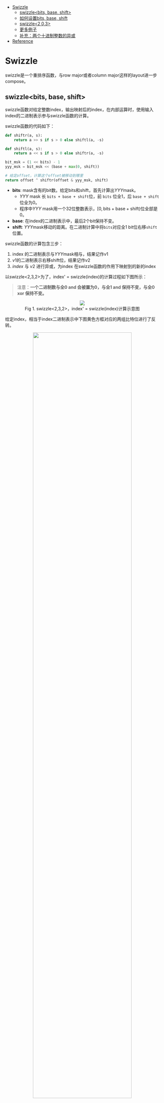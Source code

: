 <!-- vscode-markdown-toc -->
- [Swizzle](#swizzle)
  - [swizzle\<bits, base, shift\>](#swizzlebits-base-shift)
  - [如何设置bits, base, shift](#如何设置bits-base-shift)
  - [swizzle\<2,0,3\>](#swizzle203)
  - [更多例子](#更多例子)
  - [补充：两个十进制整数的异或](#补充两个十进制整数的异或)
- [Reference](#reference)

<!-- vscode-markdown-toc-config
	numbering=true
	autoSave=true
	/vscode-markdown-toc-config -->
<!-- /vscode-markdown-toc -->

# Swizzle

swizzle是一个重排序函数，与row major或者column major这样的layout进一步compose。

## swizzle<bits, base, shift>

swizzle函数对给定整数index，输出映射后的index，在内部运算时，使用输入index的二进制表示参与swizzle函数的计算。

swizzle函数的代码如下：
```python
def shiftr(a, s):
    return a >> s if s > 0 else shiftl(a, -s)

def shiftl(a, s):
    return a << s if s > 0 else shiftr(a, -s)

bit_msk = (1 << bits) - 1
yyy_msk = bit_msk << (base + max(0, shift))

# 给定offset，计算这个offset被移动到哪里
return offset ^ shiftr(offset & yyy_msk, shift)
```

- **$\text{bits}$**: mask含有的bit数。给定bits和shift，首先计算出$YYY \text{mask}$。
    - $YYY\ \text{mask}$ 长 `bits + base + shift`位，前 `bits` 位全1，后 `base + shift`位全为0。
    - 程序中$YYY\ \text{mask}$用一个32位整数表示，$[0, \text{bits} + \text{base} + \text{shift})$位全部是0。
- **$\text{base}$**: 在index的二进制表示中，最后2个bit保持不变。
- **$\text{shift}$**: $YYY \text{mask}$移动的距离。在二进制计算中将`bits`对应全$1$ bit位右移`shift`位置。

swizzle函数的计算包含三步：

1. index 的二进制表示与$YYY \text{mask}$相与，结果记作$v1$
1. $v1$的二进制表示右移shift位，结果记作$v2$
1. $index$ 与 $v2$ 进行异或，为index 在swizzle函数的作用下映射到的新的index

以swizzle<2,3,2>为了，index' = swizzle(index)的计算过程如下图所示：

>注意：**一个二进制数与全0 **and** 会被置为0，与全1 **and** 保持不变，与全0 **xor** 保持不变。**

<p align="center">
<img src="figures/swizzle.png"><br>
Fig 1. swizzle<2,3,2>，index' = swizzle(index)计算示意图
</p>

给定index，相当于index二进制表示中下图黄色方框对应的两组比特位进行了反转。

<p align="center">
<img src="figures/swizzle2.png" width=80%><br>Fig 2. swizzle index
</p>

在Fig2中：
1. 黄色方块$\text{bits1}$所占据的bit位在转换为10进制时分别对应着2的如下幂次：$$2^{\text{bits}+\text{base}-1},\cdots,2^{\text{base}+1}, 2^{\text{base}}$$
1. 黄色方块$\text{bits2}$所占据的bit位在转换为10进制时分别对应着2的如下幂次：$$2^{\text{bits}+\text{shift}+\text{base}-1},\cdots,2^{\text{base}+\text{shift}+1}, 2^{\text{base}+\text{shift}}$$

两个正整数进行异或反映到十进制计算结果，一些情况下会减去共有的2的幂次，一些情况下会加上2的幂次。

<p align="center">
<img src="figures/swizzle3.png" width=50%>
</p>

## 如何设置bits, base, shift

在半精度矩阵乘法中我们会用到两种swizzle方案，`<2,3,3>` 和 `<3,3,3>`。

1. 中间的base 3，表示$2^{\text{base}}$个数字为一组，组内不发生swizzle。每线程读取128b数据，128 / 16 = 8，也就是128b等于8个半精度浮点数。
1. bits = 2 时，$2^{0 + \text{base}} = 2^3 = 8$， $2^{1 + \text{base}} = 2^4 = 16$，index的移动距离是：$\pm 8$, $\pm 16$, $\pm 24$；
1. bits = 3 时，$2^{0 + \text{base}} = 2^3 = 8$， $2^{1 + \text{base}} = 2^4 = 16$，$2^{2 + \text{base}} = 2^5 = 32$，index的移动距离是：$\pm 8$, $\pm 16$, $\pm 24$，${\pm 56}$；bits 决定了最长移动距离 (***这里略微计算一下最长移动距离会移到几个bank之后？***)。
1. shift = 3，如果每个线程访问128b数据（4 bank），8个线程访问一条memory cache line，构成一个shared memory memory transaction

下表我们来看一下当bits=2和3时，异或的所有可能情况，表格中的括号表示移动距离（一个距离含有$2^{\text{base}}$个元素）：

swizzle<3, 3, 3>
||000|001|010|011|100|101|110|111|
|:--:|:--:|:--:|:--:|:--:|:--:|:--:|:--:|:--:|
|**000**|000 **(0)**|001 **(1)**|010 **(2)**|011 **(3)**|100 **(4)**|101 **(5)**|110 **(6)**|111 **(7)**|
|**001**|001 **(0)**|000 **(-1)**|011 **(2)**|010 **(1)**|101 **(4)**|100 **(3)**|111 **(6)**|110 **(5)**|
|**010**|010 **(0)**|011 **(1)**|000 **(-2)**|001 **(-1)**|110 **(4)**|111 **(5)**|100 **(2)**|101 **(3)**|
|**011**|011 **(0)**|010 **(-1)**|001 **(-2)**|000 **(-3)**|111 **(4)**|110 **(3)**|101 **(2)**|100 **(1)**|
|**100**|100 **(0)**|101 **(1)**|110 **(2)**|111 **(3)**|000 **(-4)**|001 **(-3)**|010 **(-2)**|011 **(-1)**|
|**101**|101 **(0)**|100 **(-1)**|111 **(2)**|110 **(1)**|001 **(-4)**|000 **(-5)**|011 **(-2)**|010 **(-3)**|
|**110**|110 **(0)**|111 **(1)**|100 **(-2)**|101 **(-1)**|010 **(-4)**|011 **(-3)**|000 **(-6)**|001 **(-5)**|
|**111**|111 **(0)**|110 **(-1)**|101 **(-2)**|100 **(-3)**|011 **(-4)**|010 **(-5)**|001 **(-6)**|000 **(-7)**|

swizzle<2, 3, 3>
||000|001|010|011|
|:--:|:--:|:--:|:--:|:--:|
|**000**|000 **(0)**|001 **(1)**|010 **(2)**|011 **(3)**|
|**001**|001 **(0)**|000 **(-1)**|011 **(2)**|010 **(1)**|
|**010**|010 **(0)**|011 **(1)**|000 **(-2)**|001 **(-1)**|
|**011**|011 **(0)**|010 **(-1)**|001 **(-2)**|000 **(-3)**|

## swizzle<2,0,3>

以`swizzle<2,0,3>`这个swizzle函数为例: bits = 2, base = 0, shift = 3。bits = 2 对应mask为 `11`，$YYY \text{mask}$是将mask `11`左移3位：`11000`

**给定 index = 8，我们来计算8会被移动到哪里？8的二进制表示为：1000。**

1. 1000 & $YYY \text{mask}$ = 1000 & 11000 = 1000
2. 1000 >> shift = 1
3. 1 ^ index = 0001 ^ 1000 = 1001

**给定 indxe = 9, 我们来计算9会被移动到哪里？9的二进制表示：1001。**

1. 1001 & $YYY \text{mask}$ = 1001 & 11000 = 1000
1. 1000 >> shift = 1
1. 1 ^ index = 0001 ^ 1001 = 1000

连续 0 ~ 31 以$4 \times 8$行优先形状存储，在`Swizzle(2, 0, 3)`映射下，重排序结果如下：

||*0*|*1*|*2*|*3*|*4*|*5*|*6*|*7*|
|:--|:--|:--|:--|:--|:--|:--|:--|:--|
|***0***|0|1|2|3|4|5|6|7|
|***1***|9|8|11|10|13|12|15|14|
|***2***|18|19|16|17|22|23|20|21|
|***3***|27|26|25|24|31|30|29|28|

## 更多例子

swizzle(2, 0, 3)

||*0*|*1*|*2*|*3*|*4*|*5*|*6*|*7*|
|:--|:--|:--|:--|:--|:--|:--|:--|:--|
|***0***|0|1|2|3|4|5|6|7|
|***1***|9|8|11|10|13|12|15|14|
|***2***|18|19|16|17|22|23|20|21|
|***3***|27|26|25|24|31|30|29|28|
|***4***|32|33|34|35|36|37|38|39|
|***5***|41|40|43|42|45|44|47|46|
|***6***|50|51|48|49|54|55|52|53|
|***7***|59|58|57|56|63|62|61|60|

swizzle(2, 1, 3)

||*0*|*1*|*2*|*3*|*4*|*5*|*6*|*7*|
|:--|:--|:--|:--|:--|:--|:--|:--|:--|
|***0***|0|1|2|3|4|5|6|7|
|***1***|8|9|10|11|12|13|14|15|
|***2***|18|19|16|17|22|23|20|21|
|***3***|26|27|24|25|30|31|28|29|
|***4***|36|37|38|39|32|33|34|35|
|***5***|44|45|46|47|40|41|42|43|
|***6***|54|55|52|53|50|51|48|49|
|***7***|62|63|60|61|58|59|56|57|

swizzle(2, 2, 3)

||*0*|*1*|*2*|*3*|*4*|*5*|*6*|*7*|
|:--|:--|:--|:--|:--|:--|:--|:--|:--|
|***0***|0|1|2|3|4|5|6|7|
|***1***|8|9|10|11|12|13|14|15|
|***2***|16|17|18|19|20|21|22|23|
|***3***|24|25|26|27|28|29|30|31|
|***4***|36|37|38|39|32|33|34|35|
|***5***|44|45|46|47|40|41|42|43|
|***6***|52|53|54|55|48|49|50|51|
|***7***|60|61|62|63|56|57|58|59|

swizzle(2, 3, 3)

||*0*|*1*|*2*|*3*|*4*|*5*|*6*|*7*|
|:--|:--|:--|:--|:--|:--|:--|:--|:--|
|***0***|0|1|2|3|4|5|6|7|
|***1***|8|9|10|11|12|13|14|15|
|***2***|16|17|18|19|20|21|22|23|
|***3***|24|25|26|27|28|29|30|31|
|***4***|32|33|34|35|36|37|38|39|
|***5***|40|41|42|43|44|45|46|47|
|***6***|48|49|50|51|52|53|54|55|
|***7***|56|57|58|59|60|61|62|63|

$2^\text{base}$个数字为一组，swizzle函数并不会改变组内元素的顺序。

## 补充：两个十进制整数的异或

这个[帖子](https://stackoverflow.com/questions/6398427/what-does-bitwise-xor-exclusive-or-mean/16285195#16285195?newreg=29481acdc3404feebe3d6cdad341f919)很好地解释了两个十进制整数异或的含义。

|十进制|二进制|二进制到十进制转换|
|:--|:--|:--:|
|0|0000|0|
|1|0001|1|
|2|0010|2|
|3|0011|2+1|
|4|0100|4|
|5|0101|4+1|
|6|0110|4+2|
|7|0111|4+2+1|
|8|1000|8|
|9|1001|8+1|
|10|1010|8+2|
|11|1011|8+2+1|
|12|1100|8+4|
|13|1101|8+4+1|
|14|1110|8+4+2|
|15|1111|8+4+2+1|

计算 2 ^ 3：2 = 2, 3 = 1 + 2。2 是 3 的component，2 ^ 3 就是从3中减去2，于是等于1。

计算 6 ^ 8：6 = 4 + 2，8 = 8。6 不是8的component，6 ^ 8 就是给8加上6，于是等于14。

# Reference

1. [What does bitwise XOR (exclusive OR) mean?](https://stackoverflow.com/questions/6398427/what-does-bitwise-xor-exclusive-or-mean)
1. [DEVELOPING CUDA KERNELS TO PUSH TENSOR CORES TO THE ABSOLUTE LIMIT ON NVIDIA A100](https://developer.download.nvidia.com/video/gputechconf/gtc/2020/presentations/s21745-developing-cuda-kernels-to-push-tensor-cores-to-the-absolute-limit-on-nvidia-a100.pdf)
